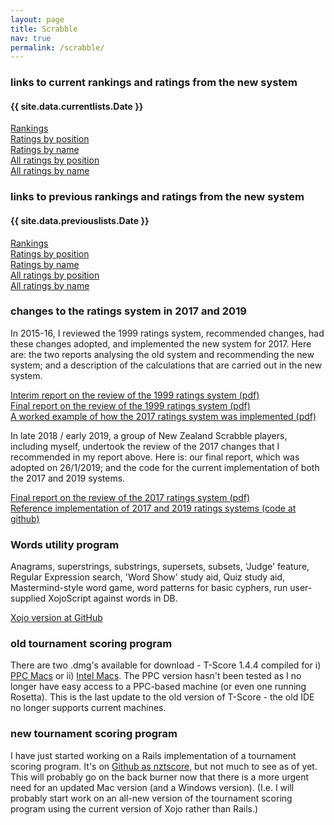 ```yaml
---
layout: page
title: Scrabble
nav: true
permalink: /scrabble/
---
```


### links to current rankings and ratings from the new system

#### {{ site.data.currentlists.Date }}
[Rankings](/scrabble/rankings/)<br>
[Ratings by position](/scrabble/ratingsbyposition/)<br>
[Ratings by name](/scrabble/ratingsbyname/)<br>
[All ratings by position](/scrabble/allratingsbyposition/)<br>
[All ratings by name](/scrabble/allratingsbyname/)<br>

### links to previous rankings and ratings from the new system

#### {{ site.data.previouslists.Date }}
[Rankings](/scrabble/oldrankings/)<br>
[Ratings by position](/scrabble/oldratingsbyposition/)<br>
[Ratings by name](/scrabble/oldratingsbyname/)<br>
[All ratings by position](/scrabble/oldallratingsbyposition/)<br>
[All ratings by name](/scrabble/oldallratingsbyname/)<br>

### changes to the ratings system in 2017 and 2019

In 2015-16, I reviewed the 1999 ratings system, recommended changes, had these changes adopted, and implemented the new system for 2017. Here are: the two reports analysing the old system and recommending the new system; and a description of the calculations that are carried out in the new system.

[Interim report on the review of the 1999 ratings system (pdf)](/assets/pdf/interimreport_june2.pdf)<br>
[Final report on the review of the 1999 ratings system (pdf)](/assets/pdf/finalreport.pdf)<br>
[A worked example of how the 2017 ratings system was implemented (pdf)](/assets/pdf/workedexample.pdf)

In late 2018 / early 2019, a group of New Zealand Scrabble players, including myself, undertook the review of the 2017 changes that I recommended in my report above. Here is: our final report, which was adopted on 26/1/2019; and the code for the current implementation of both the 2017 and 2019 systems.

[Final report on the review of the 2017 ratings system (pdf)](/assets/pdf/2019finalreportv2.pdf)<br>
[Reference implementation of 2017 and 2019 ratings systems (code at github)](https://github.com/stevenb-nz/nzasp-ratings)

### Words utility program

Anagrams, superstrings, substrings, supersets, subsets, 'Judge' feature, Regular Expression search, 'Word Show' study aid, Quiz study aid, Mastermind-style word game, word patterns for basic cyphers, run user-supplied XojoScript against words in DB.

[Xojo version at GitHub](https://github.com/stevenb-nz/Words)

### old tournament scoring program

There are two .dmg's available for download - T-Score 1.4.4 compiled for i) [PPC Macs](/assets/dmg/T-Score1.4.4(PPC).dmg) or ii) [Intel Macs](/assets/dmg/T-Score1.4.4(Intel).dmg). The PPC version hasn't been tested as I no longer have easy access to a PPC-based machine (or even one running Rosetta).
This is the last update to the old version of T-Score - the old IDE no longer supports current machines.

### new tournament scoring program

I have just started working on a Rails implementation of a tournament scoring program. It's on [Github as nztscore](https://github.com/stevenb-nz/nztscore), but not much to see as of yet. This will probably go on the back burner now that there is a more urgent need for an updated Mac version (and a Windows version). (I.e. I will probably start work on an all-new version of the tournament scoring program using the current version of Xojo rather than Rails.)

